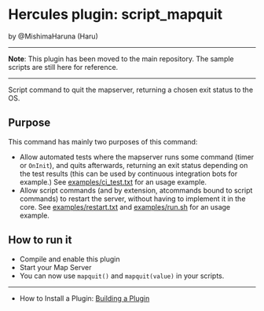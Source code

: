 Hercules plugin: script_mapquit
===============================

by @MishimaHaruna (Haru)

* * *

**Note**: This plugin has been moved to the main repository. The sample scripts
are still here for reference.

* * *

Script command to quit the mapserver, returning a chosen exit status to the OS.

Purpose
-------

This command has mainly two purposes of this command:

- Allow automated tests where the mapserver runs some command (timer or
  `OnInit`), and quits afterwards, returning an exit status depending on the
  test results (this can be used by continuous integration bots for example.)
  See [examples/ci_test.txt](examples/ci_test.txt) for an usage example.
- Allow script commands (and by extension, atcommands bound to script commands)
  to restart the server, without having to implement it in the core. See
  [examples/restart.txt](examples/restart.txt) and
  [examples/run.sh](examples/run.sh) for an usage example.

How to run it
-------------

- Compile and enable this plugin
- Start your Map Server
- You can now use `mapquit()` and `mapquit(value)` in your scripts.

* * *

- How to Install a Plugin: [Building a Plugin](http://herc.ws/wiki/HPM#Building_a_plugin)

